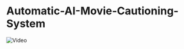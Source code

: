 # Automatic-AI-Movie-Cautioning-System
![Video](https://github.com/snehitvaddi/Automatic-AI-Movie-Cautioning-System-/blob/master/fast-output.gif)
